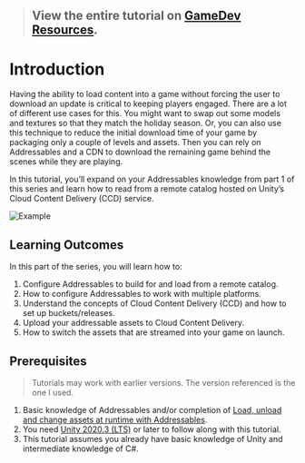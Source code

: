 > ## View the entire tutorial on [GameDev Resources](https://gamedev-resources.com/).
> 
# Introduction

Having the ability to load content into a game without forcing the user to download an update is critical to keeping players engaged. There are a lot of different use cases for this. You might want to swap out some models and textures so that they match the holiday season. Or, you can also use this technique to reduce the initial download time of your game by packaging only a couple of levels and assets. Then you can rely on Addressables and a CDN to download the remaining game behind the scenes while they are playing.

In this tutorial, you’ll expand on your Addressables knowledge from part 1 of this series and learn how to read from a remote catalog hosted on Unity’s Cloud Content Delivery (CCD) service.

![Example](final.png)

## Learning Outcomes
In this part of the series, you will learn how to:

1. Configure Addressables to build for and load from a remote catalog.
2. How to configure Addressables to work with multiple platforms.
3. Understand the concepts of Cloud Content Delivery (CCD) and how to set up buckets/releases.
4. Upload your addressable assets to Cloud Content Delivery.
5. How to switch the assets that are streamed into your game on launch.

## Prerequisites

> Tutorials may work with earlier versions. The version referenced is the one I used.

1. Basic knowledge of Addressables and/or completion of [Load, unload and change assets at runtime with Addressables](https://gamedev-resources.com/load-unload-and-change-assets-at-runtime-with-addressables/).
2.	You need [Unity 2020.3 (LTS)](https://unity3d.com/get-unity/download) or later to follow along with this tutorial.
3.	This tutorial assumes you already have basic knowledge of Unity and intermediate knowledge of C#.

